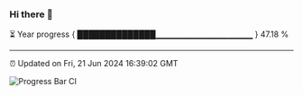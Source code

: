 ### Hi there 👋

⏳ Year progress { ██████████████▁▁▁▁▁▁▁▁▁▁▁▁▁▁▁▁ } 47.18 %

---

⏰ Updated on Fri, 21 Jun 2024 16:39:02 GMT

![Progress Bar CI](https://github.com/IshwaranRudhara/GIT-ACTION/workflows/Progress%20Bar%20CI/badge.svg)
